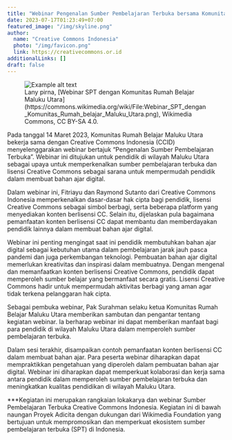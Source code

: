 ```yaml
---
title: "Webinar Pengenalan Sumber Pembelajaran Terbuka bersama Komunitas Rumah Belajar Maluku Utara"
date: 2023-07-17T01:23:49+07:00
featured_image: "/img/skyline.png"
author:
  name: "Creative Commons Indonesia"
  photo: "/img/favicon.png"
  link: https://creativecommons.or.id
additionalLinks: []
draft: false
---
```


<figure class="figure w-sm-50 float-sm-end ms-sm-5 mt-3 mb-4">

  <img src="../../uploads/Webinar_SPT_dengan_Komunitas_Rumah_belajar_Maluku_Utara.png" alt="Example alt text" class="figure-img img-fluid">

  <figcaption class="figure-caption">Lany pirna, [Webinar SPT dengan Komunitas Rumah Belajar Maluku Utara](https://commons.wikimedia.org/wiki/File:Webinar_SPT_dengan_Komunitas_Rumah_belajar_Maluku_Utara.png), Wikimedia Commons, CC BY-SA 4.0.</figcaption>

</figure>

Pada tanggal 14 Maret 2023, Komunitas Rumah Belajar Maluku Utara bekerja sama dengan Creative Commons Indonesia (CCID) menyelenggarakan webinar bertajuk “Pengenalan Sumber Pembelajaran Terbuka”. Webinar ini ditujukan untuk pendidik di wilayah Maluku Utara sebagai upaya untuk memperkenalkan sumber pembelajaran terbuka dan lisensi Creative Commons sebagai sarana untuk mempermudah pendidik dalam membuat bahan ajar digital.

Dalam webinar ini, Fitriayu dan Raymond Sutanto dari Creative Commons Indonesia memperkenalkan dasar-dasar hak cipta bagi pendidik, lisensi Creative Commons sebagai simbol berbagi, serta beberapa platform yang menyediakan konten berlisensi CC. Selain itu, dijelaskan pula bagaimana pemanfaatan konten berlisensi CC dapat membantu dan memberdayakan pendidik lainnya dalam membuat bahan ajar digital.

Webinar ini penting mengingat saat ini pendidik membutuhkan bahan ajar digital sebagai kebutuhan utama dalam pembelajaran jarak jauh pasca pandemi dan juga perkembangan teknologi. Pembuatan bahan ajar digital memerlukan kreativitas dan inspirasi dalam membuatnya. Dengan mengenal dan memanfaatkan konten berlisensi Creative Commons, pendidik dapat memperoleh sumber belajar yang bermanfaat secara gratis. Lisensi Creative Commons hadir untuk mempermudah aktivitas berbagi yang aman agar tidak terkena pelanggaran hak cipta.

Sebagai pembuka webinar, Pak Surahman selaku ketua Komunitas Rumah Belajar Maluku Utara memberikan sambutan dan pengantar tentang kegiatan webinar. Ia berharap webinar ini dapat memberikan manfaat bagi para pendidik di wilayah Maluku Utara dalam memperoleh sumber pembelajaran terbuka.

Dalam sesi terakhir, disampaikan contoh pemanfaatan konten berlisensi CC dalam membuat bahan ajar. Para peserta webinar diharapkan dapat mempraktikkan pengetahuan yang diperoleh dalam pembuatan bahan ajar digital. Webinar ini diharapkan dapat memperkuat kolaborasi dan kerja sama antara pendidik dalam memperoleh sumber pembelajaran terbuka dan meningkatkan kualitas pendidikan di wilayah Maluku Utara.

***Kegiatan ini merupakan rangkaian lokakarya dan webinar Sumber Pembelajaran Terbuka Creative Commons Indonesia. Kegiatan ini di bawah naungan Proyek Adicita dengan dukungan dari Wikimedia Foundation yang bertujuan untuk mempromosikan dan memperkuat ekosistem sumber pembelajaran terbuka (SPT) di Indonesia.

